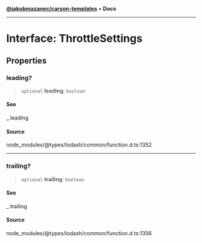 [**@jakubmazanec/carson-templates**](../../../README.md) • **Docs**

---

# Interface: ThrottleSettings

## Properties

### leading?

> `optional` **leading**: `boolean`

#### See

\_.leading

#### Source

node_modules/@types/lodash/common/function.d.ts:1352

---

### trailing?

> `optional` **trailing**: `boolean`

#### See

\_.trailing

#### Source

node_modules/@types/lodash/common/function.d.ts:1356
